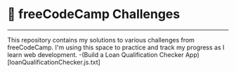 # 📘 freeCodeCamp Challenges
___

This repository contains my solutions to various challenges from freeCodeCamp. I'm using this space to practice and track my progress as I learn web development.
-(Build a Loan Qualification Checker App)[loanQualificationChecker.js.txt]
